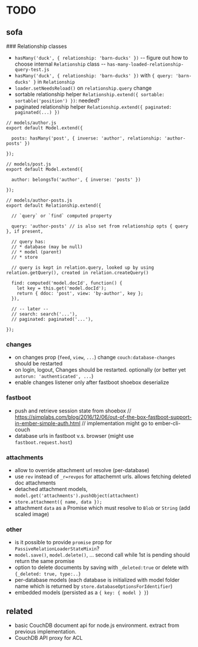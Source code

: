 # TODO

## sofa

### Relationship classes

* `hasMany('duck', { relationship: 'barn-ducks' })` -- figure out how to choose internal `Relationship` class -- `has-many-loaded-relationship-query-test.js`
* `hasMany('duck', { relationship: 'barn-ducks' })` with `{ query: 'barn-ducks' }` in `Relationship`
* `loader.setNeedsReload()` on `relationship.query` change
* sortable relationship helper `Relationship.extend({ sortable: sortable('position') })`: needed?
* paginated relationship helper `Relationship.extend({ paginated: paginated(...) })`

```
// models/author.js
export default Model.extend({

  posts: hasMany('post', { inverse: 'author', relationship: 'author-posts' })

});

// models/post.js
export default Model.extend({

  author: belongsTo('author', { inverse: 'posts' })

});

// models/author-posts.js
export default Relationship.extend({

  // `query` or `find` computed property

  query: 'author-posts' // is also set from relationship opts { query }, if present,

  // query has:
  // * database (may be null)
  // * model (parent)
  // * store

  // query is kept in relation.query, looked up by using relation.getQuery(), created in relation.createQuery()

  find: computed('model.docId', function() {
    let key = this.get('model.docId');
    return { ddoc: 'post', view: 'by-author', key };
  }),

  // -- later --
  // search: search('...'),
  // paginated: paginated('...'),

});
```

### changes

* on changes prop (`feed`, `view`, `...`) change `couch:database-changes` should be restarted
* on login, logout, Changes should be restarted. optionally (or better yet `autorun: 'authenticated', ...`)
* enable changes listener only after fastboot shoebox deserialize

### fastboot

* push and retrieve session state from shoebox
  // https://simplabs.com/blog/2016/12/06/out-of-the-box-fastboot-support-in-ember-simple-auth.html
  // implementation might go to ember-cli-couch
* database urls in fastboot v.s. browser (might use `fastboot.request.host`)

### attachments

* allow to override attachment url resolve (per-database)
* use `rev` instead of `_r=revpos` for attachemnt urls. allows fetching deleted doc attachments
* detached attachment models, `model.get('attachments').pushObject(attachment)`
* `store.attachment({ name, data });`
* attachment `data` as a Promise which must resolve to `Blob` or `String` (add scaled image)

### other

* is it possible to provide `promise` prop for `PassiveRelationLoaderStateMixin`?
* `model.save()`, `model.delete()`, ... second call while 1st is pending should return the same promise
* option to delete documents by saving with `_deleted:true` or delete with `{_deleted: true, type:..}`
* per-database models (each database is initialized with model folder name which is returned by `store.databaseOptionsForIdentifier`)
* embedded models (persisted as a `{ key: { model } }`)

## related

* basic CouchDB document api for node.js environment. extract from previous implementation.
* CouchDB API proxy for ACL
